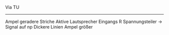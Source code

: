 
Via TU 

-----

Ampel geradere Striche
Aktive Lautsprecher
Eingangs R
Spannungsteiler -> Signal auf np
Dickere Linien
Ampel größer